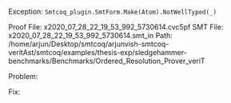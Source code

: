 Exception: `Smtcoq_plugin.SmtForm.Make(Atom).NotWellTyped(_)`

Proof File: x2020_07_28_22_19_53_992_5730614.cvc5pf
SMT File: x2020_07_28_22_19_53_992_5730614.smt_in
Path: /home/arjun/Desktop/smtcoq/arjunvish-smtcoq-veritAst/smtcoq/examples/thesis-exp/sledgehammer-benchmarks/Benchmarks/Ordered_Resolution_Prover_veriT

Problem:

Fix:
